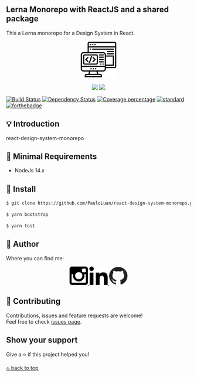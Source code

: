 ## Lerna Monorepo with ReactJS and a shared package

This a Lerna monorepo for a Design System in React.

<span id="top"></span>

<p align="center">
    <a href="#"><img src="https://github.com/pauloluan/assets/blob/master/back.png?raw=true" width="100"></a>
</p>

<p align="center">
  <a href="https://pt-br.reactjs.org/"><img src="https://img.shields.io/badge/ReactJS-17.x-blue?style=for-the-badge"></a>
  <a href="https://nodejs.org/en/"><img src="https://img.shields.io/badge/Node-14.x-green?style=for-the-badge"></a>
</p>

[![Build Status][travis-image]][travis-url] [![Dependency Status][daviddm-image]][daviddm-url] [![Coverage percentage][coveralls-image]][coveralls-url] [![standard][standard-image]][standard-url] [![forthebadge][60time-image]][60time-url]

[travis-image]: https://img.shields.io/travis/pauloluan/react-design-system-monorepo/master.svg?style=for-the-badge
[travis-url]: https://travis-ci.com/pauloluan/react-design-system-monorepo
[daviddm-image]: https://img.shields.io/david/pauloluan/react-design-system-monorepo.svg?style=for-the-badge
[daviddm-url]: https://david-dm.org/pauloluan/react-design-system-monorepo
[coveralls-image]: http://img.shields.io/coveralls/pauloluan/react-design-system-monorepo/master.svg?style=for-the-badge
[coveralls-url]: https://coveralls.io/github/pauloluan/react-design-system-monorepo?branch=master
[standard-image]: https://img.shields.io/badge/code%20style-standard-brightgreen.svg?style=for-the-badge
[standard-url]: http://npm.im/standard
[60time-image]: https://forthebadge.com/images/badges/60-percent-of-the-time-works-every-time.svg
[60time-url]: https://forthebadge.com

## 💡 Introduction

react-design-system-monorepo

## 📝 Minimal Requirements

- NodeJs 14.x

## 🚀 Install

```sh
$ git clone https://github.com/PauloLuan/react-design-system-monorepo.git
```

```sh
$ yarn bootstrap
```

```sh
$ yarn test
```

## 👤 Author

Where you can find me:

<p align="center">
  <a href="http://bit.ly/reativa-insta">
    <img src="https://github.com/pauloluan/assets/blob/master/insta.png" width="50"  alt="Follow me on Instagram" />
  </a>
  <a href="https://bit.ly/pauloluan/">
    <img src="https://github.com/pauloluan/assets/blob/master/linkedin.png?raw=true" width="50" alt="Follow me on Linkedin" />
  </a>
  <a href="https://github.com/pauloluan">
    <img src="https://github.com/pauloluan/assets/blob/master/github.png?raw=true" width="50"  alt="Follow me on Github" />
  </a>
</p>

## 🤝 Contributing

Contributions, issues and feature requests are welcome!<br />Feel free to check [issues page](https://github.com/pauloluan/react-design-system-monorepo/issues).

## Show your support

Give a ⭐️ if this project helped you!

[🔝 back to top](#top)
